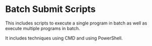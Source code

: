 # Batch Submit Scripts
This includes scripts to execute a single program in batch as well as execute multiple programs in batch.

It includes techniques using CMD and using PowerShell.
